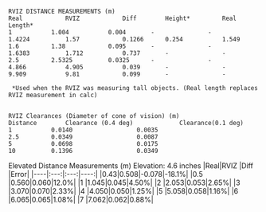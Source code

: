 ~~~
RVIZ DISTANCE MEASUREMENTS (m)
Real			RVIZ			Diff 		Height* 		Real Length*
1			1.004			0.004		-				-
1.4224			1.57			0.1266		0.254			1.549
1.6			1.38			0.095		-				-
1.6383			1.712			0.737		-				-
2.5			2.5325			0.0325		-				-
4.866			4.905			0.039		-				-
9.909			9.81			0.099		-				-

 *Used when the RVIZ was measuring tall objects. (Real length replaces RVIZ measurement in calc)


RVIZ Clearances (Diameter of cone of vision) (m)
Distance 		Clearance (0.4 deg) 			Clearance(0.1 deg)
1			0.0140					0.0035
2.5			0.0349					0.0087
5			0.0698					0.0175
10			0.1396					0.0349
~~~

Elevated Distance Measurements (m)
Elevation: 4.6 inches
|Real|RVIZ |Diff |Error|
|----|:---:|:---:|----:|
|0.43|0.508|-0.078|-18.1%|
|0.5 |0.560|0.060|12.0%|
|1   |1.045|0.045|4.50%|
|2   |2.053|0.053|2.65%|
|3   |3.070|0.070|2.33%|
|4   |4.050|0.050|1.25%|
|5   |5.058|0.058|1.16%|
|6   |6.065|0.065|1.08%|
|7   |7.062|0.062|0.88%|